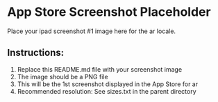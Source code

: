 # App Store Screenshot Placeholder

Place your ipad screenshot #1 image here for the ar locale.

## Instructions:
1. Replace this README.md file with your screenshot image
2. The image should be a PNG file
3. This will be the 1st screenshot displayed in the App Store for ar
4. Recommended resolution: See sizes.txt in the parent directory
